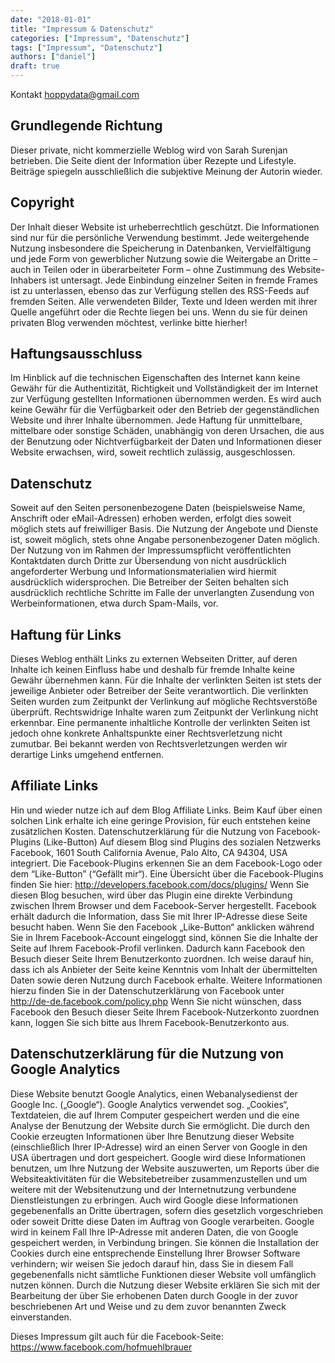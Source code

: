 ```yaml
---
date: "2018-01-01"
title: "Impressum & Datenschutz"
categories: ["Impressum", "Datenschutz"]
tags: ["Impressum", "Datenschutz"]
authors: ["daniel"]
draft: true
---
```



Kontakt
hoppydata@gmail.com

## Grundlegende Richtung

Dieser private, nicht kommerzielle Weblog wird von Sarah Surenjan betrieben. Die Seite dient der Information über Rezepte und Lifestyle. Beiträge spiegeln ausschließlich die subjektive Meinung der Autorin wieder.

## Copyright

Der Inhalt dieser Website ist urheberrechtlich geschützt. Die Informationen sind nur für die persönliche Verwendung bestimmt. Jede weitergehende Nutzung insbesondere die Speicherung in Datenbanken, Vervielfältigung und jede Form von gewerblicher Nutzung sowie die Weitergabe an Dritte – auch in Teilen oder in überarbeiteter Form – ohne Zustimmung des Website-Inhabers ist untersagt.
Jede Einbindung einzelner Seiten in fremde Frames ist zu unterlassen, ebenso das zur Verfügung stellen des RSS-Feeds auf fremden Seiten.
Alle verwendeten Bilder, Texte und Ideen werden mit ihrer Quelle angeführt oder die Rechte liegen bei uns. Wenn du sie für deinen privaten Blog verwenden möchtest, verlinke bitte hierher!

## Haftungsausschluss

Im Hinblick auf die technischen Eigenschaften des Internet kann keine Gewähr für die Authentizität, Richtigkeit und Vollständigkeit der im Internet zur Verfügung gestellten Informationen übernommen werden. Es wird auch keine Gewähr für die Verfügbarkeit oder den Betrieb der gegenständlichen Website und ihrer Inhalte übernommen.
Jede Haftung für unmittelbare, mittelbare oder sonstige Schäden, unabhängig von deren Ursachen, die aus der Benutzung oder Nichtverfügbarkeit der Daten und Informationen dieser Website erwachsen, wird, soweit rechtlich zulässig, ausgeschlossen.

## Datenschutz

Soweit auf den Seiten personenbezogene Daten (beispielsweise Name, Anschrift oder eMail-Adressen) erhoben werden, erfolgt dies soweit möglich stets auf freiwilliger Basis. Die Nutzung der Angebote und Dienste ist, soweit möglich, stets ohne Angabe personenbezogener Daten möglich.
Der Nutzung von im Rahmen der Impressumspflicht veröffentlichten Kontaktdaten durch Dritte zur Übersendung von nicht ausdrücklich angeforderter Werbung und Informationsmaterialien wird hiermit ausdrücklich widersprochen. Die Betreiber der Seiten behalten sich ausdrücklich rechtliche Schritte im Falle der unverlangten Zusendung von Werbeinformationen, etwa durch Spam-Mails, vor.

## Haftung für Links

Dieses Weblog enthält Links zu externen Webseiten Dritter, auf deren Inhalte ich keinen Einfluss habe und deshalb für fremde Inhalte keine Gewähr übernehmen kann. Für die Inhalte der verlinkten Seiten ist stets der jeweilige Anbieter oder Betreiber der Seite verantwortlich. Die verlinkten Seiten wurden zum Zeitpunkt der Verlinkung auf mögliche Rechtsverstöße überprüft. Rechtswidrige Inhalte waren zum Zeitpunkt der Verlinkung nicht erkennbar. Eine permanente inhaltliche Kontrolle der verlinkten Seiten ist jedoch ohne konkrete Anhaltspunkte einer Rechtsverletzung nicht zumutbar. Bei bekannt werden von Rechtsverletzungen werden wir derartige Links umgehend entfernen.

## Affiliate Links

Hin und wieder nutze ich auf dem Blog Affiliate Links. Beim Kauf über einen solchen Link erhalte ich eine geringe Provision, für euch entstehen keine zusätzlichen Kosten.
Datenschutzerklärung für die Nutzung von Facebook-Plugins (Like-Button)
Auf diesem Blog sind Plugins des sozialen Netzwerks Facebook, 1601 South California Avenue, Palo Alto, CA 94304, USA integriert. Die Facebook-Plugins erkennen Sie an dem Facebook-Logo oder dem “Like-Button” (“Gefällt mir“). Eine Übersicht über die Facebook-Plugins finden Sie hier: http://developers.facebook.com/docs/plugins/
Wenn Sie diesen Blog besuchen, wird über das Plugin eine direkte Verbindung zwischen Ihrem Browser und dem Facebook-Server hergestellt. Facebook erhält dadurch die Information, dass Sie mit Ihrer IP-Adresse diese Seite besucht haben. Wenn Sie den Facebook „Like-Button“ anklicken während Sie in Ihrem Facebook-Account eingeloggt sind, können Sie die Inhalte der Seite auf Ihrem Facebook-Profil verlinken. Dadurch kann Facebook den Besuch dieser Seite Ihrem Benutzerkonto zuordnen. Ich weise darauf hin, dass ich als Anbieter der Seite keine Kenntnis vom Inhalt der übermittelten Daten sowie deren Nutzung durch Facebook erhalte. Weitere Informationen hierzu finden Sie in der Datenschutzerklärung von Facebook unter http://de-de.facebook.com/policy.php
Wenn Sie nicht wünschen, dass Facebook den Besuch dieser Seite Ihrem Facebook-Nutzerkonto zuordnen kann, loggen Sie sich bitte aus Ihrem Facebook-Benutzerkonto aus.

## Datenschutzerklärung für die Nutzung von Google Analytics

Diese Website benutzt Google Analytics, einen Webanalysedienst der Google Inc. („Google“). Google Analytics verwendet sog. „Cookies“, Textdateien, die auf Ihrem Computer gespeichert werden und die eine Analyse der Benutzung der Website durch Sie ermöglicht. Die durch den Cookie erzeugten Informationen über Ihre Benutzung dieser Website (einschließlich Ihrer IP-Adresse) wird an einen Server von Google in den USA übertragen und dort gespeichert. Google wird diese Informationen benutzen, um Ihre Nutzung der Website auszuwerten, um Reports über die Websiteaktivitäten für die Websitebetreiber zusammenzustellen und um weitere mit der Websitenutzung und der Internetnutzung verbundene Dienstleistungen zu erbringen. Auch wird Google diese Informationen gegebenenfalls an Dritte übertragen, sofern dies gesetzlich vorgeschrieben oder soweit Dritte diese Daten im Auftrag von Google verarbeiten. Google wird in keinem Fall Ihre IP-Adresse mit anderen Daten, die von Google gespeichert werden, in Verbindung bringen. Sie können die Installation der Cookies durch eine entsprechende Einstellung Ihrer Browser Software verhindern; wir weisen Sie jedoch darauf hin, dass Sie in diesem Fall gegebenenfalls nicht sämtliche Funktionen dieser Website voll umfänglich nutzen können. Durch die Nutzung dieser Website erklären Sie sich mit der Bearbeitung der über Sie erhobenen Daten durch Google in der zuvor beschriebenen Art und Weise und zu dem zuvor benannten Zweck einverstanden.

Dieses Impressum gilt auch für die Facebook-Seite: https://www.facebook.com/hofmuehlbrauer
